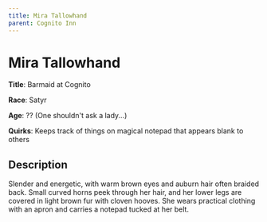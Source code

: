 ```yaml
---
title: Mira Tallowhand
parent: Cognito Inn
---
```


# Mira Tallowhand

**Title**: Barmaid at Cognito

**Race**: Satyr

**Age**: ?? (One shouldn't ask a lady...)

**Quirks**: Keeps track of things on magical notepad that appears blank to others

## Description

Slender and energetic, with warm brown eyes and auburn hair often braided back. Small curved horns peek through her hair, and her lower legs are covered in light brown fur with cloven hooves. She wears practical clothing with an apron and carries a notepad tucked at her belt.

